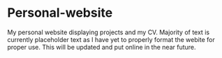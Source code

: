 # Personal-website
My personal website displaying projects and my CV. Majority of text is currently placeholder text as I have yet to properly format the webite for proper use. This will be updated and put online in the near future.
